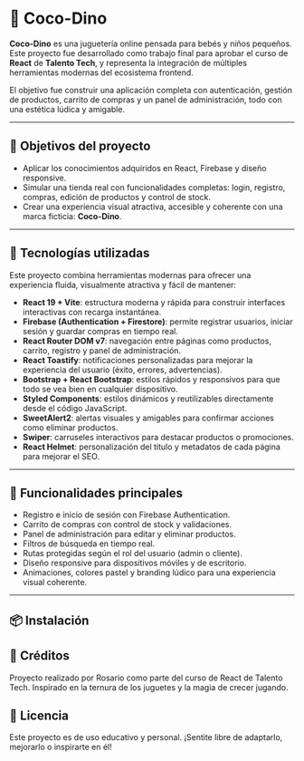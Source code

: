 # 🦕 Coco-Dino

**Coco-Dino** es una juguetería online pensada para bebés y niños pequeños. Este proyecto fue desarrollado como trabajo final para aprobar el curso de **React** de **Talento Tech**, y representa la integración de múltiples herramientas modernas del ecosistema frontend.

El objetivo fue construir una aplicación completa con autenticación, gestión de productos, carrito de compras y un panel de administración, todo con una estética lúdica y amigable.

---

## 🎯 Objetivos del proyecto

- Aplicar los conocimientos adquiridos en React, Firebase y diseño responsive.
- Simular una tienda real con funcionalidades completas: login, registro, compras, edición de productos y control de stock.
- Crear una experiencia visual atractiva, accesible y coherente con una marca ficticia: **Coco-Dino**.

---

## 🚀 Tecnologías utilizadas

Este proyecto combina herramientas modernas para ofrecer una experiencia fluida, visualmente atractiva y fácil de mantener:

- **React 19 + Vite**: estructura moderna y rápida para construir interfaces interactivas con recarga instantánea.
- **Firebase (Authentication + Firestore)**: permite registrar usuarios, iniciar sesión y guardar compras en tiempo real.
- **React Router DOM v7**: navegación entre páginas como productos, carrito, registro y panel de administración.
- **React Toastify**: notificaciones personalizadas para mejorar la experiencia del usuario (éxito, errores, advertencias).
- **Bootstrap + React Bootstrap**: estilos rápidos y responsivos para que todo se vea bien en cualquier dispositivo.
- **Styled Components**: estilos dinámicos y reutilizables directamente desde el código JavaScript.
- **SweetAlert2**: alertas visuales y amigables para confirmar acciones como eliminar productos.
- **Swiper**: carruseles interactivos para destacar productos o promociones.
- **React Helmet**: personalización del título y metadatos de cada página para mejorar el SEO.

---

## 🧩 Funcionalidades principales

- Registro e inicio de sesión con Firebase Authentication.
- Carrito de compras con control de stock y validaciones.
- Panel de administración para editar y eliminar productos.
- Filtros de búsqueda en tiempo real.
- Rutas protegidas según el rol del usuario (admin o cliente).
- Diseño responsive para dispositivos móviles y de escritorio.
- Animaciones, colores pastel y branding lúdico para una experiencia visual coherente.

---

## 📦 Instalación

    

## 🧸 Créditos
Proyecto realizado por Rosario como parte del curso de React de Talento Tech. Inspirado en la ternura de los juguetes y la magia de crecer jugando.

## 📄 Licencia
Este proyecto es de uso educativo y personal. ¡Sentite libre de adaptarlo, mejorarlo o inspirarte en él!